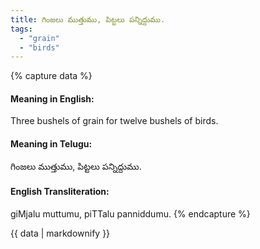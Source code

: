 ```yaml
---
title: గింజలు ముత్తుము, పిట్టలు పన్నిద్దుము.
tags:
  - "grain"
  - "birds"
---
```


{% capture data %}
#### Meaning in English:
Three bushels of grain for twelve bushels of birds.

#### Meaning in Telugu:
గింజలు ముత్తుము, పిట్టలు పన్నిద్దుము.

#### English Transliteration:
giMjalu muttumu, piTTalu panniddumu.
{% endcapture %}

{{ data | markdownify }}

